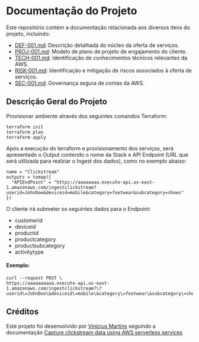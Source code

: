 Documentação do Projeto
=======================

Este repositório contém a documentação relacionada aos diversos itens do projeto, incluindo:

*   [DEF-001.md](DEF-001.md): Descrição detalhada do núcleo da oferta de serviços.
*   [PROJ-001.md](PROJ-001.md): Modelo de plano de projeto de engajamento do cliente.
*   [TECH-001.md](TECH-001.md): Identificação de conhecimentos técnicos relevantes da AWS.
*   [RISK-001.md](RISK-001.md): Identificação e mitigação de riscos associados à oferta de serviços.
*   [SEC-001.md](SEC-001.md): Governança segura de contas da AWS.

Descrição Geral do Projeto
--------------------------

Provisionar ambiente através dos seguintes comandos Terraform:

```
terraform init
terraform plan
terraform apply
```

Após a execução do terraform e provisionamento dos serviços, será apresentado o Output contendo o nome da Stack e API Endpoint (URL que será utilizada para realziar o Ingest dos dados), como no exemplo abaixo:

```
name = "Clickstream"
outputs = tomap({
  "APIEndPoint" = "https://aaaaaaaa.execute-api.us-east-1.amazonaws.com/ingestclickstream?userid=JohnDoe&deviceid=mobile&category=footwear&subcategory=shoes"
})
```

O cliente irá submeter os seguintes dados para o Endpoint:

* customerid
* deviceid
* productid
* productcategory
* productsubcategory
* activitytype

#### Exemplo:

```
curl --request POST \
https://aaaaaaaaaa.execute-api.us-east-1.amazonaws.com/ingestclickstream?\?userid\=JohnDoe\&deviceid\=mobile\&category\=footwear\&subcategory\=shoes\&activitytype=AddToCart
```

Créditos
------------

Este projeto foi desenvolvido por [Vinícius Martins](https://github.com/vrmartins05) seguindo a documentação [Capture clickstream data using AWS serverless services](https://aws.amazon.com/pt/blogs/industries/capture-clickstream-data-using-aws-serverless-services/)